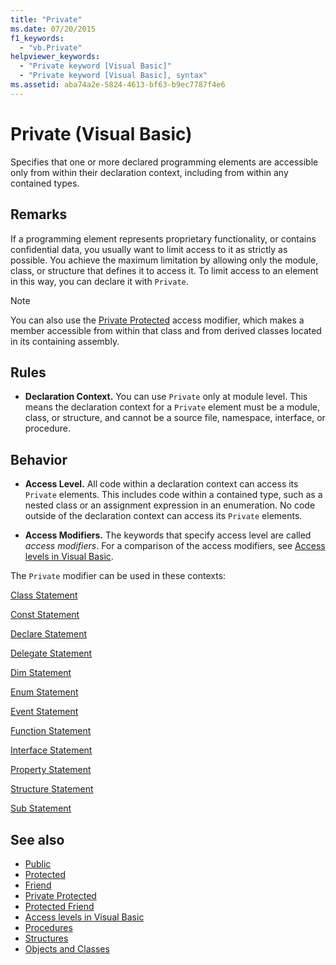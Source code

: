 ```yaml
---
title: "Private"
ms.date: 07/20/2015
f1_keywords: 
  - "vb.Private"
helpviewer_keywords: 
  - "Private keyword [Visual Basic]"
  - "Private keyword [Visual Basic], syntax"
ms.assetid: aba74a2e-5824-4613-bf63-b9ec7787f4e6
---
```

# Private (Visual Basic)
Specifies that one or more declared programming elements are accessible only from within their declaration context, including from within any contained types.  
  
## Remarks  
 If a programming element represents proprietary functionality, or contains confidential data, you usually want to limit access to it as strictly as possible. You achieve the maximum limitation by allowing only the module, class, or structure that defines it to access it. To limit access to an element in this way, you can declare it with `Private`.  

> [!NOTE]
> You can also use the [Private Protected](private-protected.md) access modifier, which makes a member accessible from within that class and from derived classes located in its containing assembly.

## Rules  

- **Declaration Context.** You can use `Private` only at module level. This means the declaration context for a `Private` element must be a module, class, or structure, and cannot be a source file, namespace, interface, or procedure.  
  
## Behavior  
  
- **Access Level.** All code within a declaration context can access its `Private` elements. This includes code within a contained type, such as a nested class or an assignment expression in an enumeration. No code outside of the declaration context can access its `Private` elements.  
  
- **Access Modifiers.** The keywords that specify access level are called *access modifiers*. For a comparison of the access modifiers, see [Access levels in Visual Basic](../../../visual-basic/programming-guide/language-features/declared-elements/access-levels.md).  
  
 The `Private` modifier can be used in these contexts:  
  
 [Class Statement](../../../visual-basic/language-reference/statements/class-statement.md)  
  
 [Const Statement](../../../visual-basic/language-reference/statements/const-statement.md)  
  
 [Declare Statement](../../../visual-basic/language-reference/statements/declare-statement.md)  
  
 [Delegate Statement](../../../visual-basic/language-reference/statements/delegate-statement.md)  
  
 [Dim Statement](../../../visual-basic/language-reference/statements/dim-statement.md)  
  
 [Enum Statement](../../../visual-basic/language-reference/statements/enum-statement.md)  
  
 [Event Statement](../../../visual-basic/language-reference/statements/event-statement.md)  
  
 [Function Statement](../../../visual-basic/language-reference/statements/function-statement.md)  
  
 [Interface Statement](../../../visual-basic/language-reference/statements/interface-statement.md)  
  
 [Property Statement](../../../visual-basic/language-reference/statements/property-statement.md)  
  
 [Structure Statement](../../../visual-basic/language-reference/statements/structure-statement.md)  
  
 [Sub Statement](../../../visual-basic/language-reference/statements/sub-statement.md)  
  
## See also

- [Public](../../../visual-basic/language-reference/modifiers/public.md)
- [Protected](../../../visual-basic/language-reference/modifiers/protected.md)
- [Friend](../../../visual-basic/language-reference/modifiers/friend.md)
- [Private Protected](./private-protected.md)
- [Protected Friend](./protected-friend.md)
- [Access levels in Visual Basic](../../../visual-basic/programming-guide/language-features/declared-elements/access-levels.md)
- [Procedures](../../../visual-basic/programming-guide/language-features/procedures/index.md)
- [Structures](../../../visual-basic/programming-guide/language-features/data-types/structures.md)
- [Objects and Classes](../../../visual-basic/programming-guide/language-features/objects-and-classes/index.md)
